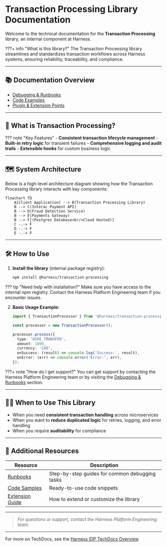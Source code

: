 # Transaction Processing Library Documentation

<!-- ## ![BNC Logo](images/Banque_nationale_du_Canada_Logo.png) -->

Welcome to the technical documentation for the **Transaction Processing** library, an internal component at Harness.

<!-- prettier-ignore -->
???+ info "What is this library?"
    The Transaction Processing library streamlines and standardizes transaction workflows across Harness systems, ensuring reliability, traceability, and compliance.

---

## 📚 Documentation Overview

- [ Debugging & Runbooks](sub-page.md)
- [ Code Examples](code/code-sample.md)
- [ Plugin & Extension Points](extensions.md)

---

## 🚀 What is Transaction Processing?

<!-- prettier-ignore -->
??? note "Key Features"
    - **Consistent transaction lifecycle management**
    - **Built-in retry logic** for transient failures
    - **Comprehensive logging and audit trails**
    - **Extensible hooks** for custom business logic

---

## 🗺️ System Architecture

Below is a high-level architecture diagram showing how the Transaction Processing library interacts with key components:

```mermaid
flowchart TD
    A[Client Application] --> B(Transaction Processing Library)
    B --> C(Interac Payment API)
    B --> D(Fraud Detection Service)
    B --> E(Payments Gateway)
    B --> F[(Postgres Database<br/>Cloud Hosted)]
    C -.-> F
    D -.-> F
    E -.-> F
```

---

## 🛠️ How to Use

1. **Install the library** (internal package registry):

   ```bash
   npm install @harness/transaction-processing
   ```

<!-- prettier-ignore -->
??? tip "Need help with installation?"
    Make sure you have access to the internal npm registry. Contact the Harness Platform Engineering team if you encounter issues.

2. **Basic Usage Example:**

   ```typescript
   import { TransactionProcessor } from '@harness/transaction-processing';

   const processor = new TransactionProcessor();

   processor.process({
     type: 'WIRE_TRANSFER',
     amount: 1000,
     currency: 'CAD',
     onSuccess: (result) => console.log('Success:', result),
     onError: (err) => console.error('Error:', err),
   });
   ```

<!-- prettier-ignore -->
???+ note "How do I get support?"
    You can get support by contacting the Harness Platform Engineering team or by visiting the [Debugging & Runbooks](sub-page.md) section.

---

## 🧑‍💻 When to Use This Library

- When you need **consistent transaction handling** across microservices
- When you want to **reduce duplicated logic** for retries, logging, and error handling
- When you require **auditability** for compliance

---

## 📝 Additional Resources

| Resource                | Description                                      |
|-------------------------|--------------------------------------------------|
| [Runbooks](sub-page.md) | Step-by-step guides for common debugging tasks   |
| [Code Samples](code/code-sample.md) | Ready-to-use code snippets                |
| [Extension Guide](extensions.md) | How to extend or customize the library      |

---



> _For questions or support, contact the Harness Platform Engineering team._

---

For more on TechDocs, see the [Harness IDP TechDocs Overview](https://developer.harness.io/docs/category/techdocs).
